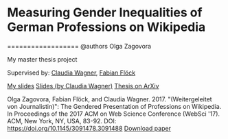 # Measuring Gender Inequalities of German Professions on Wikipedia

==================
@authors Olga Zagovora

My master thesis project 

Supervised by: [Claudia Wagner]( http://www.claudiawagner.info ), [Fabian Flöck]( http://www.gesis.org/das-institut/mitarbeiterverzeichnis/?alpha=F&amp;name=Fabian%2CFloeck )


[My slides]( https://www.slideshare.net/OlgaZagovora1/measuring-gender-inequalities-of-german-professions-on-wikipedia )
[Slides (by Claudia Wagner)]( http://www.slideshare.net/clauwa/measuring-gender-inequality-in-wikipedia )
[Thesis on ArXiv]( https://arxiv.org/abs/1702.00829 )

Olga Zagovora, Fabian Flöck, and Claudia Wagner. 2017. "(Weitergeleitet von Journalistin)": The Gendered Presentation of Professions on Wikipedia. In Proceedings of the 2017 ACM on Web Science Conference (WebSci '17). ACM, New York, NY, USA, 83-92. DOI: https://doi.org/10.1145/3091478.3091488  [Download paper](https://arxiv.org/abs/1706.03848) 


